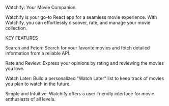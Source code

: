 Watchify: Your Movie Companion

Watchify is your go-to React app for a seamless movie experience. With Watchify, you can effortlessly discover, rate, and manage your movie collection.

KEY FEATURES

Search and Fetch: Search for your favorite movies and fetch detailed information from a reliable API.

Rate and Review: Express your opinions by rating and reviewing the movies you love.

Watch Later: Build a personalized "Watch Later" list to keep track of movies you plan to watch in the future.

Simple and Intuitive: Watchify offers a user-friendly interface for movie enthusiasts of all levels.